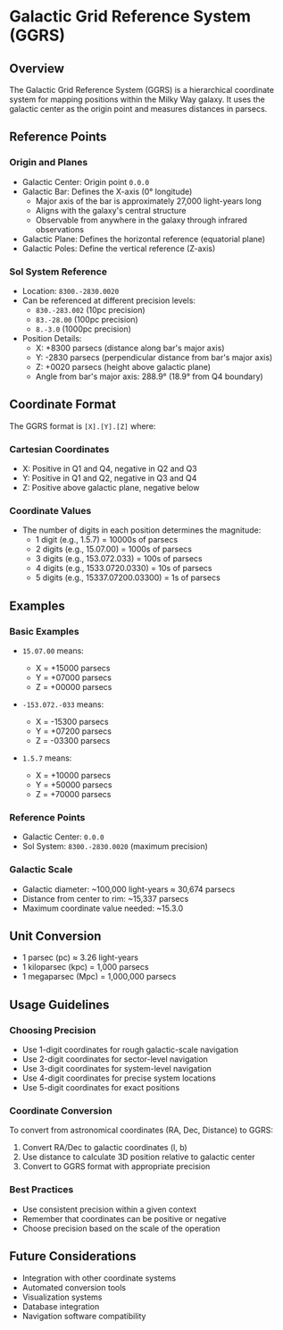 # Galactic Grid Reference System (GGRS)

## Overview
The Galactic Grid Reference System (GGRS) is a hierarchical coordinate system for mapping positions within the Milky Way galaxy. It uses the galactic center as the origin point and measures distances in parsecs.

## Reference Points

### Origin and Planes
- Galactic Center: Origin point `0.0.0`
- Galactic Bar: Defines the X-axis (0° longitude)
  - Major axis of the bar is approximately 27,000 light-years long
  - Aligns with the galaxy's central structure
  - Observable from anywhere in the galaxy through infrared observations
- Galactic Plane: Defines the horizontal reference (equatorial plane)
- Galactic Poles: Define the vertical reference (Z-axis)

### Sol System Reference
- Location: `8300.-2830.0020`
- Can be referenced at different precision levels:
  - `830.-283.002` (10pc precision)
  - `83.-28.00` (100pc precision)
  - `8.-3.0` (1000pc precision)
- Position Details:
  - X: +8300 parsecs (distance along bar's major axis)
  - Y: -2830 parsecs (perpendicular distance from bar's major axis)
  - Z: +0020 parsecs (height above galactic plane)
  - Angle from bar's major axis: 288.9° (18.9° from Q4 boundary)

## Coordinate Format
The GGRS format is `[X].[Y].[Z]` where:

### Cartesian Coordinates
- X: Positive in Q1 and Q4, negative in Q2 and Q3
- Y: Positive in Q1 and Q2, negative in Q3 and Q4
- Z: Positive above galactic plane, negative below

### Coordinate Values
- The number of digits in each position determines the magnitude:
  - 1 digit (e.g., 1.5.7) = 10000s of parsecs
  - 2 digits (e.g., 15.07.00) = 1000s of parsecs
  - 3 digits (e.g., 153.072.033) = 100s of parsecs
  - 4 digits (e.g., 1533.0720.0330) = 10s of parsecs
  - 5 digits (e.g., 15337.07200.03300) = 1s of parsecs

## Examples

### Basic Examples
- `15.07.00` means:
  - X = +15000 parsecs
  - Y = +07000 parsecs
  - Z = +00000 parsecs

- `-153.072.-033` means:
  - X = -15300 parsecs
  - Y = +07200 parsecs
  - Z = -03300 parsecs

- `1.5.7` means:
  - X = +10000 parsecs
  - Y = +50000 parsecs
  - Z = +70000 parsecs

### Reference Points
- Galactic Center: `0.0.0`
- Sol System: `8300.-2830.0020` (maximum precision)

### Galactic Scale
- Galactic diameter: ~100,000 light-years ≈ 30,674 parsecs
- Distance from center to rim: ~15,337 parsecs
- Maximum coordinate value needed: ~15.3.0

## Unit Conversion
- 1 parsec (pc) ≈ 3.26 light-years
- 1 kiloparsec (kpc) = 1,000 parsecs
- 1 megaparsec (Mpc) = 1,000,000 parsecs

## Usage Guidelines

### Choosing Precision
- Use 1-digit coordinates for rough galactic-scale navigation
- Use 2-digit coordinates for sector-level navigation
- Use 3-digit coordinates for system-level navigation
- Use 4-digit coordinates for precise system locations
- Use 5-digit coordinates for exact positions

### Coordinate Conversion
To convert from astronomical coordinates (RA, Dec, Distance) to GGRS:
1. Convert RA/Dec to galactic coordinates (l, b)
2. Use distance to calculate 3D position relative to galactic center
3. Convert to GGRS format with appropriate precision

### Best Practices
- Use consistent precision within a given context
- Remember that coordinates can be positive or negative
- Choose precision based on the scale of the operation

## Future Considerations
- Integration with other coordinate systems
- Automated conversion tools
- Visualization systems
- Database integration
- Navigation software compatibility 